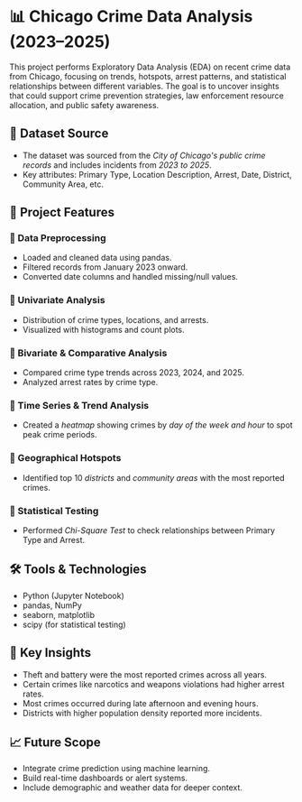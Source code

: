 
# 📊 Chicago Crime Data Analysis (2023–2025)

This project performs Exploratory Data Analysis (EDA) on recent crime data from Chicago, focusing on trends, hotspots, arrest patterns, and statistical relationships between different variables. The goal is to uncover insights that could support crime prevention strategies, law enforcement resource allocation, and public safety awareness.

## 📁 Dataset Source
- The dataset was sourced from the *City of Chicago's public crime records* and includes incidents from *2023 to 2025*.
- Key attributes: Primary Type, Location Description, Arrest, Date, District, Community Area, etc.

## 🧪 Project Features

### 🔹 Data Preprocessing
- Loaded and cleaned data using pandas.
- Filtered records from January 2023 onward.
- Converted date columns and handled missing/null values.

### 🔹 Univariate Analysis
- Distribution of crime types, locations, and arrests.
- Visualized with histograms and count plots.

### 🔹 Bivariate & Comparative Analysis
- Compared crime type trends across 2023, 2024, and 2025.
- Analyzed arrest rates by crime type.

### 🔹 Time Series & Trend Analysis
- Created a *heatmap* showing crimes by *day of the week and hour* to spot peak crime periods.

### 🔹 Geographical Hotspots
- Identified top 10 *districts* and *community areas* with the most reported crimes.

### 🔹 Statistical Testing
- Performed *Chi-Square Test* to check relationships between Primary Type and Arrest.

## 🛠 Tools & Technologies
- Python (Jupyter Notebook)
- pandas, NumPy
- seaborn, matplotlib
- scipy (for statistical testing)

## 📌 Key Insights
- Theft and battery were the most reported crimes across all years.
- Certain crimes like narcotics and weapons violations had higher arrest rates.
- Most crimes occurred during late afternoon and evening hours.
- Districts with higher population density reported more incidents.

## 📈 Future Scope
- Integrate crime prediction using machine learning.
- Build real-time dashboards or alert systems.
- Include demographic and weather data for deeper context.

